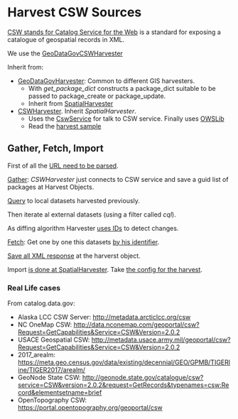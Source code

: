 # Harvest CSW Sources
[CSW stands for Catalog Service for the Web](https://en.wikipedia.org/wiki/Catalogue_Service_for_the_Web) is a standard for exposing a catalogue of geospatial records in XML.  

We use the [GeoDataGovCSWHarvester](https://github.com/GSA/ckanext-geodatagov/blob/f28f1751d23eac973d96394a2485ccfbd847135b/ckanext/geodatagov/harvesters/base.py#L165)


Inherit from:
 - [GeoDataGovHarvester](https://github.com/GSA/ckanext-geodatagov/blob/f28f1751d23eac973d96394a2485ccfbd847135b/ckanext/geodatagov/harvesters/base.py#L51): Common to different GIS harvesters.
    + With _get_package_dict_ constructs a package_dict suitable to be passed to package_create or package_update.
    + Inherit from [SpatialHarvester](https://github.com/GSA/ckanext-spatial/blob/datagov/ckanext/spatial/harvesters/base.py#L112)
 - [CSWHarvester](https://github.com/GSA/ckanext-spatial/blob/2a25f8d60c31add77e155c4136f2c0d4e3b86385/ckanext/spatial/harvesters/csw.py#L19). Inherit _SpatialHarvester_.  
    + Uses the [CswService](https://github.com/GSA/ckanext-spatial/blob/2a25f8d60c31add77e155c4136f2c0d4e3b86385/ckanext/spatial/lib/csw_client.py#L64) for talk to CSW service. Finally uses [OWSLib](https://github.com/geopython/OWSLib)
    + Read the [harvest sample](https://github.com/geopython/OWSLib/blob/master/examples/csw-harvest.py)


## Gather, Fetch, Import
First of all the [URL need to be parsed](https://github.com/GSA/ckanext-spatial/blob/2a25f8d60c31add77e155c4136f2c0d4e3b86385/ckanext/spatial/harvesters/csw.py#L35).  

[Gather](https://github.com/GSA/ckanext-spatial/blob/2a25f8d60c31add77e155c4136f2c0d4e3b86385/ckanext/spatial/harvesters/csw.py#L65): _CSWHarvester_ just connects to CSW service and save a guid list of packages at Harvest Objects.  

[Query](https://github.com/GSA/ckanext-spatial/blob/2a25f8d60c31add77e155c4136f2c0d4e3b86385/ckanext/spatial/harvesters/csw.py#L79) to local datasets harvested previously.  

Then iterate al external datasets (using a filter called _cql_).  

As diffing algorithm Harvester [uses IDs](https://github.com/GSA/ckanext-spatial/blob/2a25f8d60c31add77e155c4136f2c0d4e3b86385/ckanext/spatial/harvesters/csw.py#L113) to detect changes.  

[Fetch](https://github.com/GSA/ckanext-spatial/blob/2a25f8d60c31add77e155c4136f2c0d4e3b86385/ckanext/spatial/harvesters/csw.py#L145): Get one by one this datasets [by his identifier](https://github.com/GSA/ckanext-spatial/blob/2a25f8d60c31add77e155c4136f2c0d4e3b86385/ckanext/spatial/harvesters/csw.py#L167).  

[Save all XML response](https://github.com/GSA/ckanext-spatial/blob/2a25f8d60c31add77e155c4136f2c0d4e3b86385/ckanext/spatial/harvesters/csw.py#L181-L184) at the harverst object.  

Import [is done at SpatialHarvester](https://github.com/GSA/ckanext-spatial/blob/2a25f8d60c31add77e155c4136f2c0d4e3b86385/ckanext/spatial/harvesters/base.py#L432). Take [the config for the harvest](https://github.com/GSA/ckanext-spatial/blob/2a25f8d60c31add77e155c4136f2c0d4e3b86385/ckanext/spatial/harvesters/base.py#L446).  



### Real Life cases

From catalog.data.gov:
 - Alaska LCC CSW Server: http://metadata.arcticlcc.org/csw
 - NC OneMap CSW: http://data.nconemap.com/geoportal/csw?Request=GetCapabilities&Service=CSW&Version=2.0.2
 - USACE Geospatial CSW: http://metadata.usace.army.mil/geoportal/csw?Request=GetCapabilities&Service=CSW&Version=2.0.2
 - 2017_arealm: https://meta.geo.census.gov/data/existing/decennial/GEO/GPMB/TIGERline/TIGER2017/arealm/
 - GeoNode State CSW: http://geonode.state.gov/catalogue/csw?service=CSW&version=2.0.2&request=GetRecords&typenames=csw:Record&elementsetname=brief
 - OpenTopography CSW: https://portal.opentopography.org/geoportal/csw